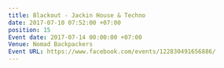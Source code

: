 ```yaml
---
title: Blackout - Jackin House & Techno
date: 2017-07-10 07:52:00 +07:00
position: 15
Event date: 2017-07-14 00:00:00 +07:00
Venue: Nomad Backpackers
Event URL: https://www.facebook.com/events/122830491656886/
---
```


